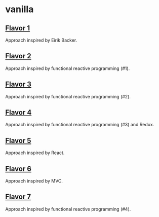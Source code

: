 # vanilla

## [Flavor 1](flavor1.html)

Approach inspired by Eirik Backer.

## [Flavor 2](flavor2.html)

Approach inspired by functional reactive programming (#1).

## [Flavor 3](flavor3.html)

Approach inspired by functional reactive programming (#2).

## [Flavor 4](flavor4.html)

Approach inspired by functional reactive programming (#3) and Redux.

## [Flavor 5](flavor5.html)

Approach inspired by React.

## [Flavor 6](flavor6.html)

Approach inspired by MVC.

## [Flavor 7](flavor7.html)

Approach inspired by functional reactive programming (#4).
